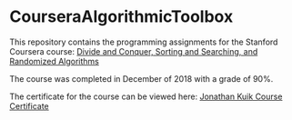 # CourseraAlgorithmicToolbox

This repository contains the programming assignments for the Stanford Coursera course: <a href="http://www.coursera.org/learn/algorithms-divide-conquer">Divide and Conquer, Sorting and Searching, and Randomized Algorithms </a>

The course was completed in December of 2018 with a grade of 90%.

The certificate for the course can be viewed here: <a href="https://www.coursera.org/account/accomplishments/records/T59T2GNXGKTS">Jonathan Kuik Course Certificate </a>
